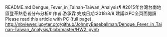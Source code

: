 README.md
Dengue_Fever_in_Tainan-Taiwan_Analysis¶
#2015年台灣台南地區登革熱患者分布分析#
作者:游承霖
完成日期:2018/8/8
建議以PC全頁面閱讀
Please read this article with PC (full page).
http://nbviewer.jupyter.org/github/JohnnyBaseballman/Dengue_Fever_in_Tainan-Taiwan_Analysis/blob/master/HW2.ipynb
